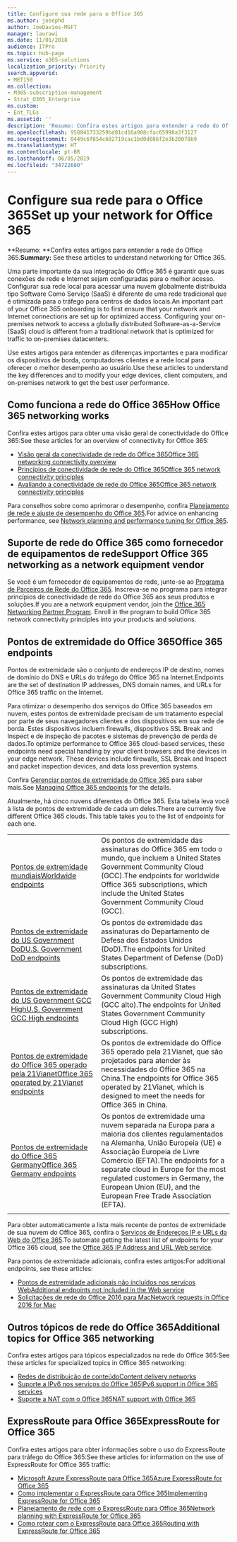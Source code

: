 ```yaml
---
title: Configure sua rede para o Office 365
ms.author: josephd
author: JoeDavies-MSFT
manager: laurawi
ms.date: 11/01/2018
audience: ITPro
ms.topic: hub-page
ms.service: o365-solutions
localization_priority: Priority
search.appverid:
- MET150
ms.collection:
- M365-subscription-management
- Strat_O365_Enterprise
ms.custom:
- Ent_TLGs
ms.assetid: ''
description: 'Resumo: Confira estes artigos para entender a rede do Office 365.'
ms.openlocfilehash: 958841733259bd01cd16a908cfac65998a3f3127
ms.sourcegitcommit: 0449c6f854c682719cac1bd0d086f2e3b20078b9
ms.translationtype: HT
ms.contentlocale: pt-BR
ms.lasthandoff: 06/05/2019
ms.locfileid: "34722680"
---
```

# <a name="set-up-your-network-for-office-365"></a><span data-ttu-id="37269-103">Configure sua rede para o Office 365</span><span class="sxs-lookup"><span data-stu-id="37269-103">Set up your network for Office 365</span></span>

<span data-ttu-id="37269-104">\*\*Resumo: \*\*Confira estes artigos para entender a rede do Office 365.</span><span class="sxs-lookup"><span data-stu-id="37269-104">**Summary:** See these articles to understand networking for Office 365.</span></span>
  
<span data-ttu-id="37269-p101">Uma parte importante da sua integração do Office 365 é garantir que suas conexões de rede e Internet sejam configuradas para o melhor acesso. Configurar sua rede local para acessar uma nuvem globalmente distribuída tipo Software Como Serviço (SaaS) é diferente de uma rede tradicional que é otimizada para o tráfego para centros de dados locais.</span><span class="sxs-lookup"><span data-stu-id="37269-p101">An important part of your Office 365 onboarding is to first ensure that your network and Internet connections are set up for optimized access. Configuring your on-premises network to access a globally distributed Software-as-a-Service (SaaS) cloud is different from a traditional network that is optimized for traffic to on-premises datacenters.</span></span> 

<span data-ttu-id="37269-107">Use estes artigos para entender as diferenças importantes e para modificar os dispositivos de borda, computadores clientes e a rede local para oferecer o melhor desempenho ao usuário.</span><span class="sxs-lookup"><span data-stu-id="37269-107">Use these articles to understand the key differences and to modify your  edge devices, client computers, and on-premises network to get the best user performance.</span></span>

## <a name="how-office-365-networking-works"></a><span data-ttu-id="37269-108">Como funciona a rede do Office 365</span><span class="sxs-lookup"><span data-stu-id="37269-108">How Office 365 networking works</span></span>

<span data-ttu-id="37269-109">Confira estes artigos para obter uma visão geral de conectividade do Office 365:</span><span class="sxs-lookup"><span data-stu-id="37269-109">See these articles for an overview of connectivity for Office 365:</span></span>

- [<span data-ttu-id="37269-110">Visão geral da conectividade de rede do Office 365</span><span class="sxs-lookup"><span data-stu-id="37269-110">Office 365 networking connectivity overview</span></span>](office-365-networking-overview.md)
- [<span data-ttu-id="37269-111">Princípios de conectividade de rede do Office 365</span><span class="sxs-lookup"><span data-stu-id="37269-111">Office 365 network connectivity principles</span></span>](office-365-network-connectivity-principles.md)
- [<span data-ttu-id="37269-112">Avaliando a conectividade de rede do Office 365</span><span class="sxs-lookup"><span data-stu-id="37269-112">Office 365 network connectivity principles</span></span>](assessing-network-connectivity.md)

<span data-ttu-id="37269-113">Para conselhos sobre como aprimorar o desempenho, confira [Planejamento de rede e ajuste de desempenho do Office 365](network-planning-and-performance.md).</span><span class="sxs-lookup"><span data-stu-id="37269-113">For advice on enhancing performance, see [Network planning and performance tuning for Office 365](network-planning-and-performance.md).</span></span>

## <a name="support-office-365-networking-as-a-network-equipment-vendor"></a><span data-ttu-id="37269-114">Suporte de rede do Office 365 como fornecedor de equipamentos de rede</span><span class="sxs-lookup"><span data-stu-id="37269-114">Support Office 365 networking as a network equipment vendor</span></span>

<span data-ttu-id="37269-p102">Se você é um fornecedor de equipamentos de rede, junte-se ao [Programa de Parceiros de Rede do Office 365](office-365-networking-partner-program.md). Inscreva-se no programa para integrar princípios de conectividade de rede do Office 365 aos seus produtos e soluções.</span><span class="sxs-lookup"><span data-stu-id="37269-p102">If you are a network equipment vendor, join the [Office 365 Networking Partner Program](office-365-networking-partner-program.md). Enroll in the program to build Office 365 network connectivity principles into your products and solutions.</span></span> 

## <a name="office-365-endpoints"></a><span data-ttu-id="37269-117">Pontos de extremidade do Office 365</span><span class="sxs-lookup"><span data-stu-id="37269-117">Office 365 endpoints</span></span>

<span data-ttu-id="37269-118">Pontos de extremidade são o conjunto de endereços IP de destino, nomes de domínio do DNS e URLs do tráfego do Office 365 na Internet.</span><span class="sxs-lookup"><span data-stu-id="37269-118">Endpoints are the set of destination IP addresses, DNS domain names, and URLs for Office 365 traffic on the Internet.</span></span> 

<span data-ttu-id="37269-p103">Para otimizar o desempenho dos serviços do Office 365 baseados em nuvem, estes pontos de extremidade precisam de um tratamento especial por parte de seus navegadores clientes e dos dispositivos em sua rede de borda. Estes dispositivos incluem firewalls, dispositivos SSL Break and Inspect e de inspeção de pacotes e sistemas de prevenção de perda de dados.</span><span class="sxs-lookup"><span data-stu-id="37269-p103">To optimize performance to Office 365 cloud-based services, these endpoints need special handling by your client browsers and the devices in your edge network. These devices include firewalls, SSL Break and Inspect and packet inspection devices, and data loss prevention systems.</span></span>

<span data-ttu-id="37269-121">Confira [Gerenciar pontos de extremidade do Office 365](managing-office-365-endpoints.md) para saber mais.</span><span class="sxs-lookup"><span data-stu-id="37269-121">See [Managing Office 365 endpoints](managing-office-365-endpoints.md) for the details.</span></span>

<span data-ttu-id="37269-p104">Atualmente, há cinco nuvens diferentes do Office 365. Esta tabela leva você à lista de pontos de extremidade de cada um deles.</span><span class="sxs-lookup"><span data-stu-id="37269-p104">There are currently five different Office 365 clouds. This table takes you to the list of endpoints for each one.</span></span>

|||
|:-------|:-----|
| [<span data-ttu-id="37269-124">Pontos de extremidade mundiais</span><span class="sxs-lookup"><span data-stu-id="37269-124">Worldwide endpoints</span></span>](urls-and-ip-address-ranges.md) | <span data-ttu-id="37269-125">Os pontos de extremidade das assinaturas do Office 365 em todo o mundo, que incluem a United States Government Community Cloud (GCC).</span><span class="sxs-lookup"><span data-stu-id="37269-125">The endpoints for worldwide Office 365 subscriptions, which include the United States Government Community Cloud (GCC).</span></span> |
| [<span data-ttu-id="37269-126">Pontos de extremidade do US Government DoD</span><span class="sxs-lookup"><span data-stu-id="37269-126">U.S. Government DoD endpoints</span></span>](office-365-u-s-government-dod-endpoints.md) | <span data-ttu-id="37269-127">Os pontos de extremidade das assinaturas do Departamento de Defesa dos Estados Unidos (DoD).</span><span class="sxs-lookup"><span data-stu-id="37269-127">The endpoints for United States Department of Defense (DoD) subscriptions.</span></span> |
| [<span data-ttu-id="37269-128">Pontos de extremidade do US Government GCC High</span><span class="sxs-lookup"><span data-stu-id="37269-128">U.S. Government GCC High endpoints</span></span>](office-365-u-s-government-gcc-high-endpoints.md) | <span data-ttu-id="37269-129">Os pontos de extremidade das assinaturas da United States Government Community Cloud High (GCC alto).</span><span class="sxs-lookup"><span data-stu-id="37269-129">The endpoints for United States Government Community Cloud High (GCC High) subscriptions.</span></span> |
| [<span data-ttu-id="37269-130">Pontos de extremidade do Office 365 operado pela 21Vianet</span><span class="sxs-lookup"><span data-stu-id="37269-130">Office 365 operated by 21Vianet endpoints</span></span>](urls-and-ip-address-ranges-21vianet.md) | <span data-ttu-id="37269-131">Os pontos de extremidade do Office 365 operado pela 21Vianet, que são projetados para atender às necessidades do Office 365 na China.</span><span class="sxs-lookup"><span data-stu-id="37269-131">The endpoints for Office 365 operated by 21Vianet, which is designed to meet the needs for Office 365 in China.</span></span> |
| [<span data-ttu-id="37269-132">Pontos de extremidade do Office 365 Germany</span><span class="sxs-lookup"><span data-stu-id="37269-132">Office 365 Germany endpoints</span></span>](office-365-germany-endpoints.md) | <span data-ttu-id="37269-133">Os pontos de extremidade uma nuvem separada na Europa para a maioria dos clientes regulamentados na Alemanha, União Europeia (UE) e Associação Europeia de Livre Comércio (EFTA).</span><span class="sxs-lookup"><span data-stu-id="37269-133">The endpoints for a separate cloud in Europe for the most regulated customers in Germany, the European Union (EU), and the European Free Trade Association (EFTA).</span></span> |
|||

<span data-ttu-id="37269-134">Para obter automaticamente a lista mais recente de pontos de extremidade de sua nuvem do Office 365, confira o [Serviços de Endereços IP e URLs da Web do Office 365](office-365-ip-web-service.md).</span><span class="sxs-lookup"><span data-stu-id="37269-134">To automate getting the latest list of endpoints for your Office 365 cloud, see the [Office 365 IP Address and URL Web service](office-365-ip-web-service.md).</span></span>

<span data-ttu-id="37269-135">Para pontos de extremidade adicionais, confira estes artigos:</span><span class="sxs-lookup"><span data-stu-id="37269-135">For additional endpoints, see these articles:</span></span>

- [<span data-ttu-id="37269-136">Pontos de extremidade adicionais não incluídos nos serviços Web</span><span class="sxs-lookup"><span data-stu-id="37269-136">Additional endpoints not included in the Web service</span></span>](additional-office365-ip-addresses-and-urls.md)
- [<span data-ttu-id="37269-137">Solicitações de rede do Office 2016 para Mac</span><span class="sxs-lookup"><span data-stu-id="37269-137">Network requests in Office 2016 for Mac</span></span>](network-requests-in-office-2016-for-mac.md)


## <a name="additional-topics-for-office-365-networking"></a><span data-ttu-id="37269-138">Outros tópicos de rede do Office 365</span><span class="sxs-lookup"><span data-stu-id="37269-138">Additional topics for Office 365 networking</span></span>

<span data-ttu-id="37269-139">Confira estes artigos para tópicos especializados na rede do Office 365:</span><span class="sxs-lookup"><span data-stu-id="37269-139">See these articles for specialized topics in Office 365 networking:</span></span>

- [<span data-ttu-id="37269-140">Redes de distribuição de conteúdo</span><span class="sxs-lookup"><span data-stu-id="37269-140">Content delivery networks</span></span>](content-delivery-networks.md)
- [<span data-ttu-id="37269-141">Suporte a IPv6 nos serviços do Office 365</span><span class="sxs-lookup"><span data-stu-id="37269-141">IPv6 support in Office 365 services</span></span>](ipv6-support.md)
- [<span data-ttu-id="37269-142">Suporte a NAT com o Office 365</span><span class="sxs-lookup"><span data-stu-id="37269-142">NAT support with Office 365</span></span>](nat-support-with-office-365.md)

## <a name="expressroute-for-office-365"></a><span data-ttu-id="37269-143">ExpressRoute para Office 365</span><span class="sxs-lookup"><span data-stu-id="37269-143">ExpressRoute for Office 365</span></span>

<span data-ttu-id="37269-144">Confira estes artigos para obter informações sobre o uso do ExpressRoute para tráfego do Office 365:</span><span class="sxs-lookup"><span data-stu-id="37269-144">See these articles for information on the use of ExpressRoute for Office 365 traffic:</span></span>

- [<span data-ttu-id="37269-145">Microsoft Azure ExpressRoute para Office 365</span><span class="sxs-lookup"><span data-stu-id="37269-145">Azure ExpressRoute for Office 365</span></span>](azure-expressroute.md)
- [<span data-ttu-id="37269-146">Como implementar o ExpressRoute para Office 365</span><span class="sxs-lookup"><span data-stu-id="37269-146">Implementing ExpressRoute for Office 365</span></span>](implementing-expressroute.md)
- [<span data-ttu-id="37269-147">Planejamento de rede com o ExpressRoute para Office 365</span><span class="sxs-lookup"><span data-stu-id="37269-147">Network planning with ExpressRoute for Office 365</span></span>](network-planning-with-expressroute.md)
- [<span data-ttu-id="37269-148">Como rotear com o ExpressRoute para Office 365</span><span class="sxs-lookup"><span data-stu-id="37269-148">Routing with ExpressRoute for Office 365</span></span>](routing-with-expressroute.md)

